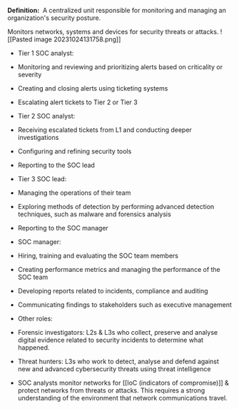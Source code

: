 **Definition:** 
 A centralized unit responsible for monitoring and managing an organization's security posture.

Monitors networks, systems and devices for security threats or attacks.
![[Pasted image 20231024131758.png]]
- Tier 1 SOC analyst:
 - Monitoring and reviewing and prioritizing alerts based on criticality or severity
 - Creating and closing alerts using ticketing systems
 - Escalating alert tickets to Tier 2 or Tier 3
- Tier 2 SOC analyst:
 - Receiving escalated tickets from L1 and conducting deeper investigations
 - Configuring and refining security tools
 - Reporting to the SOC lead
- Tier 3 SOC lead:
 - Managing the operations of their team
 - Exploring methods of detection by performing advanced detection techniques, such as malware and forensics analysis
 - Reporting to the SOC manager
- SOC manager:
 - Hiring, training and evaluating the SOC team members
 - Creating performance metrics and managing the performance of the SOC team
 - Developing reports related to incidents, compliance and auditing
 - Communicating findings to stakeholders such as executive management
- Other roles:
 - Forensic investigators: L2s & L3s who collect, preserve and analyse digital evidence related to security incidents to determine what happened.
 - Threat hunters: L3s who work to detect, analyse and defend against new and advanced cybersecurity threats using threat intelligence


- SOC analysts monitor networks for [[IoC (indicators of compromise)]] & protect networks from threats or attacks. This requires a strong understanding of the environment that network communications travel.